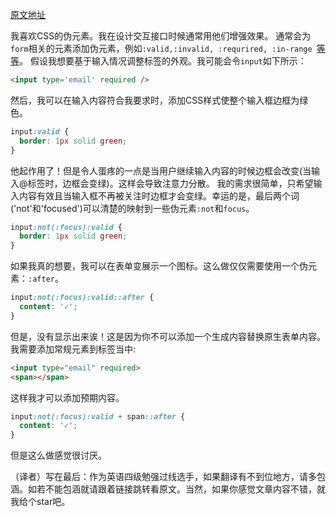 [原文地址](https://adactio.com/journal/10000)

我喜欢CSS的伪元素。我在设计交互接口时候通常用他们增强效果。
通常会为`form`相关的元素添加伪元素，例如`:valid,:invalid, :requrired, :in-range `[等等](https://developer.mozilla.org/en-US/docs/Web/CSS/Pseudo-classes)。
假设我想要基于输入情况调整标签的外观。我可能会令`input`如下所示：

```html
<input type='email' required />
```

然后，我可以在输入内容符合我要求时，添加CSS样式使整个输入框边框为绿色。

```css
input:valid {
  border: 1px solid green;
}
```

他起作用了！但是令人蛋疼的一点是当用户继续输入内容的时候边框会改变(当输入@标签时，边框会变绿)。这样会导致注意力分散。
我的需求很简单，只希望输入内容有效且当输入框不再被关注时边框才会变绿。幸运的是，最后两个词('not'和'focused')可以清楚的映射到一些伪元素`:not`和`focus`。

```css
input:not(:focus):valid {
  border: 1px solid green;
}
```

如果我真的想要，我可以在表单变展示一个图标。这么做仅仅需要使用一个伪元素：`:after`。

```css
input:not(:focus):valid::after {
  content: '✓';
}
```

但是，没有显示出来诶！这是因为你不可以添加一个生成内容替换原生表单内容。我需要添加常规元素到标签当中:

```html
<input type="email" required>
<span></span>
```

这样我才可以添加预期内容。

```css
input:not(:focus):valid + span::after {
  content: '✓';
}
```

但是这么做感觉很讨厌。

（译者）写在最后：作为英语四级勉强过线选手，如果翻译有不到位地方，请多包涵。如若不能包涵就请跟着链接跳转看原文。当然，如果你感觉文章内容不错，就我给个star吧。



